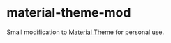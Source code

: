 # material-theme-mod
Small modification to [Material Theme](https://github.com/equinusocio/material-theme) for personal use. 

